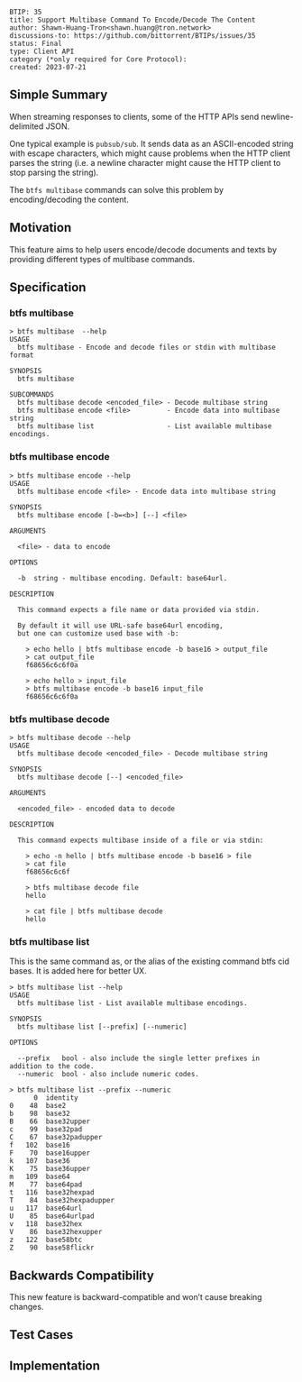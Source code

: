 
```
BTIP: 35
title: Support Multibase Command To Encode/Decode The Content
author: Shawn-Huang-Tron<shawn.huang@tron.network>
discussions-to: https://github.com/bittorrent/BTIPs/issues/35
status: Final
type: Client API
category (*only required for Core Protocol):
created: 2023-07-21
```

## Simple Summary

When streaming responses to clients, some of the HTTP APIs send newline-delimited JSON.

One typical example is `pubsub/sub`. It sends data as an ASCII-encoded string with escape characters, which might cause problems when the HTTP client parses the string (i.e. a newline character might cause the HTTP client to stop parsing the string).

The `btfs multibase` commands can solve this problem by encoding/decoding the content.

## Motivation

This feature aims to help users encode/decode documents and texts by providing different types of multibase commands.

## Specification

### btfs multibase

```shell
> btfs multibase  --help
USAGE
  btfs multibase - Encode and decode files or stdin with multibase format

SYNOPSIS
  btfs multibase

SUBCOMMANDS
  btfs multibase decode <encoded_file> - Decode multibase string
  btfs multibase encode <file>         - Encode data into multibase string
  btfs multibase list                  - List available multibase encodings.
```

### btfs multibase encode

```shell
> btfs multibase encode --help
USAGE
  btfs multibase encode <file> - Encode data into multibase string

SYNOPSIS
  btfs multibase encode [-b=<b>] [--] <file>

ARGUMENTS

  <file> - data to encode

OPTIONS

  -b  string - multibase encoding. Default: base64url.

DESCRIPTION

  This command expects a file name or data provided via stdin.

  By default it will use URL-safe base64url encoding,
  but one can customize used base with -b:

    > echo hello | btfs multibase encode -b base16 > output_file
    > cat output_file
    f68656c6c6f0a

    > echo hello > input_file
    > btfs multibase encode -b base16 input_file
    f68656c6c6f0a
```

### btfs multibase decode

```shell
> btfs multibase decode --help
USAGE
  btfs multibase decode <encoded_file> - Decode multibase string

SYNOPSIS
  btfs multibase decode [--] <encoded_file>

ARGUMENTS

  <encoded_file> - encoded data to decode

DESCRIPTION

  This command expects multibase inside of a file or via stdin:

    > echo -n hello | btfs multibase encode -b base16 > file
    > cat file
    f68656c6c6f

    > btfs multibase decode file
    hello

    > cat file | btfs multibase decode
    hello
```

### btfs multibase list

This is the same command as, or the alias of the existing command btfs cid bases. It is added here for better UX.

```shell
> btfs multibase list --help
USAGE
  btfs multibase list - List available multibase encodings.

SYNOPSIS
  btfs multibase list [--prefix] [--numeric]

OPTIONS

  --prefix   bool - also include the single letter prefixes in addition to the code.
  --numeric  bool - also include numeric codes.
```

```shell
> btfs multibase list --prefix --numeric
      0  identity
0    48  base2
b    98  base32
B    66  base32upper
c    99  base32pad
C    67  base32padupper
f   102  base16
F    70  base16upper
k   107  base36
K    75  base36upper
m   109  base64
M    77  base64pad
t   116  base32hexpad
T    84  base32hexpadupper
u   117  base64url
U    85  base64urlpad
v   118  base32hex
V    86  base32hexupper
z   122  base58btc
Z    90  base58flickr
```

## Backwards Compatibility

This new feature is backward-compatible and won’t cause breaking changes.

## Test Cases

## Implementation
